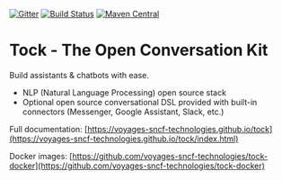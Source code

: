 [![Gitter](https://badges.gitter.im/tockchat/Lobby.svg)](https://gitter.im/tockchat/Lobby?utm_source=badge&utm_medium=badge&utm_campaign=pr-badge&utm_content=body_badge)
[![Build Status](https://travis-ci.org/voyages-sncf-technologies/tock.png)](https://travis-ci.org/voyages-sncf-technologies/tock)
[![Maven Central](https://maven-badges.herokuapp.com/maven-central/fr.vsct.tock/tock-root/badge.svg?v2)](https://maven-badges.herokuapp.com/maven-central/fr.vsct.tock/tock-root)

# Tock - The Open Conversation Kit
 
Build assistants & chatbots with ease.

* NLP (Natural Language Processing) open source stack
* Optional open source conversational DSL provided with built-in connectors (Messenger, Google Assistant, Slack, etc.)
 
Full documentation: [https://voyages-sncf-technologies.github.io/tock](https://voyages-sncf-technologies.github.io/tock/index.html)
  
Docker images: [https://github.com/voyages-sncf-technologies/tock-docker](https://github.com/voyages-sncf-technologies/tock-docker)
 